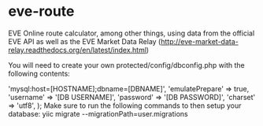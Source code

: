 eve-route
=========

EVE Online route calculator, among other things, using data from the official EVE API as well as the EVE Market Data Relay (http://eve-market-data-relay.readthedocs.org/en/latest/index.html)

You will need to create your own protected/config/dbconfig.php with the following contents:

<?php

$dbConfig = array(
			'connectionString' => 'mysql:host=[HOSTNAME];dbname=[DBNAME]',
			'emulatePrepare' => true,
			'username' => '[DB USERNAME]',
			'password' => '[DB PASSWORD]',
			'charset' => 'utf8',
		);

Make sure to run the following commands to then setup your database:

yiic migrate --migrationPath=user.migrations
